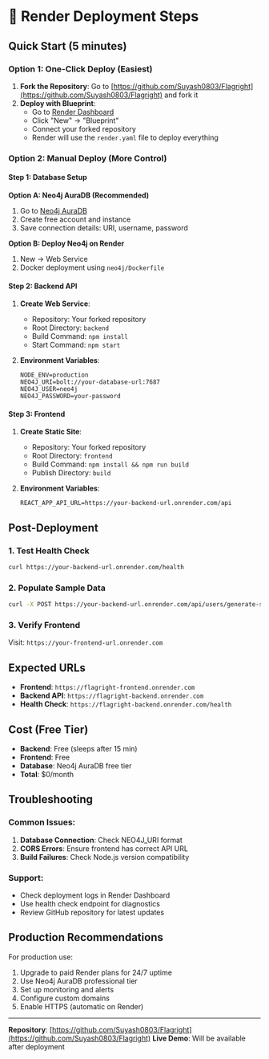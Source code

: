 # 🚀 Render Deployment Steps

## Quick Start (5 minutes)

### Option 1: One-Click Deploy (Easiest)
1. **Fork the Repository**: Go to [https://github.com/Suyash0803/Flagright](https://github.com/Suyash0803/Flagright) and fork it
2. **Deploy with Blueprint**: 
   - Go to [Render Dashboard](https://dashboard.render.com)
   - Click "New" → "Blueprint"
   - Connect your forked repository
   - Render will use the `render.yaml` file to deploy everything

### Option 2: Manual Deploy (More Control)

#### Step 1: Database Setup
**Option A: Neo4j AuraDB (Recommended)**
1. Go to [Neo4j AuraDB](https://neo4j.com/cloud/platform/aura-graph-database/)
2. Create free account and instance
3. Save connection details: URI, username, password

**Option B: Deploy Neo4j on Render**
1. New → Web Service
2. Docker deployment using `neo4j/Dockerfile`

#### Step 2: Backend API
1. **Create Web Service**:
   - Repository: Your forked repository
   - Root Directory: `backend`
   - Build Command: `npm install`
   - Start Command: `npm start`

2. **Environment Variables**:
   ```
   NODE_ENV=production
   NEO4J_URI=bolt://your-database-url:7687
   NEO4J_USER=neo4j
   NEO4J_PASSWORD=your-password
   ```

#### Step 3: Frontend
1. **Create Static Site**:
   - Repository: Your forked repository  
   - Root Directory: `frontend`
   - Build Command: `npm install && npm run build`
   - Publish Directory: `build`

2. **Environment Variables**:
   ```
   REACT_APP_API_URL=https://your-backend-url.onrender.com/api
   ```

## Post-Deployment

### 1. Test Health Check
```bash
curl https://your-backend-url.onrender.com/health
```

### 2. Populate Sample Data
```bash
curl -X POST https://your-backend-url.onrender.com/api/users/generate-sample-data
```

### 3. Verify Frontend
Visit: `https://your-frontend-url.onrender.com`

## Expected URLs
- **Frontend**: `https://flagright-frontend.onrender.com`
- **Backend API**: `https://flagright-backend.onrender.com`
- **Health Check**: `https://flagright-backend.onrender.com/health`

## Cost (Free Tier)
- **Backend**: Free (sleeps after 15 min)
- **Frontend**: Free
- **Database**: Neo4j AuraDB free tier
- **Total**: $0/month

## Troubleshooting

### Common Issues:
1. **Database Connection**: Check NEO4J_URI format
2. **CORS Errors**: Ensure frontend has correct API URL
3. **Build Failures**: Check Node.js version compatibility

### Support:
- Check deployment logs in Render Dashboard
- Use health check endpoint for diagnostics
- Review GitHub repository for latest updates

## Production Recommendations

For production use:
1. Upgrade to paid Render plans for 24/7 uptime
2. Use Neo4j AuraDB professional tier
3. Set up monitoring and alerts
4. Configure custom domains
5. Enable HTTPS (automatic on Render)

---

**Repository**: [https://github.com/Suyash0803/Flagright](https://github.com/Suyash0803/Flagright)
**Live Demo**: Will be available after deployment